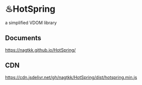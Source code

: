 # ♨HotSpring

a simplified VDOM library

## Documents

https://nagtkk.github.io/HotSpring/

## CDN

https://cdn.jsdelivr.net/gh/nagtkk/HotSpring/dist/hotspring.min.js
